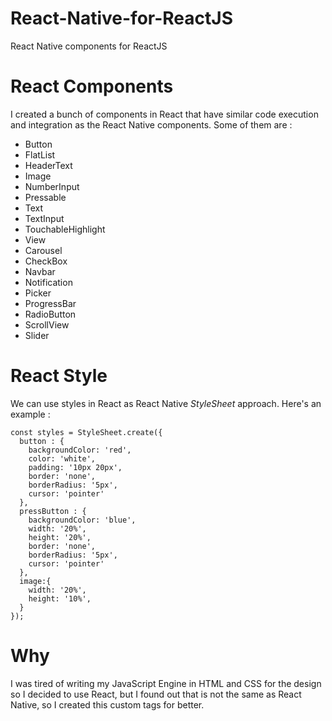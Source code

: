# React-Native-for-ReactJS
React Native components for ReactJS

# React Components 

I created a bunch of components in React that have similar code execution and integration as the React Native components.
Some of them are : 

- Button
- FlatList
- HeaderText
- Image
- NumberInput
- Pressable
- Text
- TextInput
- TouchableHighlight
- View
- Carousel
- CheckBox
- Navbar
- Notification
- Picker
- ProgressBar
- RadioButton
- ScrollView
- Slider

# React Style

We can use styles in React as React Native *StyleSheet* approach.
Here's an example :

``` 
const styles = StyleSheet.create({
  button : {
    backgroundColor: 'red',
    color: 'white',
    padding: '10px 20px',
    border: 'none',
    borderRadius: '5px',
    cursor: 'pointer'
  },
  pressButton : {
    backgroundColor: 'blue',
    width: '20%',
    height: '20%',
    border: 'none',
    borderRadius: '5px',
    cursor: 'pointer'
  },
  image:{
    width: '20%',
    height: '10%',
  }
});
```

# Why

I was tired of writing my JavaScript Engine in HTML and CSS for the design so I decided to use React, but I found out that is not the same as React Native, so I created this custom tags for better.